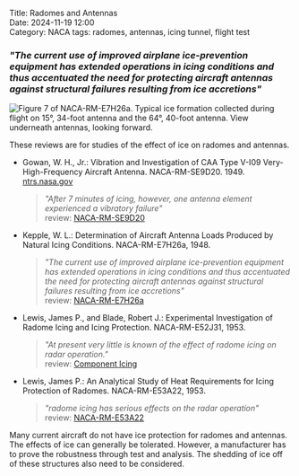 Title: Radomes and Antennas  
Date: 2024-11-19 12:00  
Category: NACA
tags: radomes, antennas, icing tunnel, flight test

### _"The current use of improved airplane ice-prevention equipment has extended operations in icing conditions and thus accentuated the need for protecting aircraft antennas against structural failures resulting from ice accretions"_  

![Figure 7 of NACA-RM-E7H26a. Typical ice formation collected during flight on 15°, 34-foot antenna and the
64°, 40-foot antenna. View underneath antennas, looking forward.](/images%2FNACA-RM-E7H26a%2FFigure%207.png)  

These reviews are for studies of the effect of ice on radomes and antennas. 

- Gowan, W. H., Jr.: Vibration and Investigation of CAA Type V-I09 Very-High-Frequency Aircraft Antenna. NACA-RM-SE9D20. 1949. [ntrs.nasa.gov](https://ntrs.nasa.gov/citations/19810068745)  
  > _"After 7 minutes of icing, however, one antenna element experienced a vibratory failure"_  
    >   review: [NACA-RM-SE9D20]({filename}NACA-RM-SE9D20.md)  
- Kepple, W. L.: Determination of Aircraft Antenna Loads Produced by Natural Icing Conditions. NACA-RM-E7H26a, 1948.  
  > _"The current use of improved airplane ice-prevention equipment has extended operations in icing conditions and thus accentuated the need for protecting aircraft antennas against structural failures resulting from ice accretions"_  
    > review: [NACA-RM-E7H26a]({filename}NACA-RM-E7H26a.md)  
- Lewis, James P., and Blade, Robert J.: Experimental Investigation of Radome Icing and Icing Protection. NACA-RM-E52J31, 1953.  
  > _"At present very little is known of the effect of radome icing on radar operation."_  
    > review: [Component Icing]({filename}Component%20Ice%20Protection.md#NACA-RM-E52J31)
- Lewis, James P.: An Analytical Study of Heat Requirements for Icing Protection of Radomes. NACA-RM-E53A22, 1953.  
  > _"radome icing has serious effects on the radar operation"_  
    > review: [NACA-RM-E53A22]({filename}NACA-RM-E53A22.md)  

Many current aircraft do not have ice protection for radomes and antennas. 
The effects of ice can generally be tolerated. 
However, a manufacturer has to prove the robustness through test and analysis. 
The shedding of ice off of these structures also need to be considered. 












